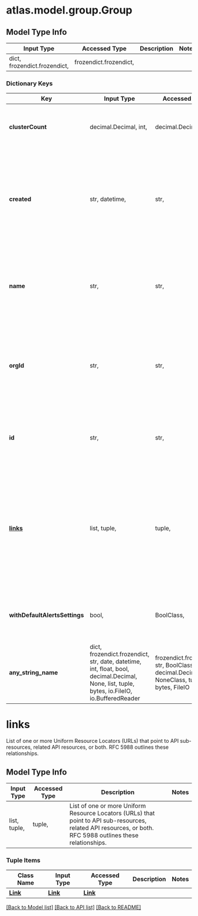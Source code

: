 # atlas.model.group.Group

## Model Type Info
Input Type | Accessed Type | Description | Notes
------------ | ------------- | ------------- | -------------
dict, frozendict.frozendict,  | frozendict.frozendict,  |  | 

### Dictionary Keys
Key | Input Type | Accessed Type | Description | Notes
------------ | ------------- | ------------- | ------------- | -------------
**clusterCount** | decimal.Decimal, int,  | decimal.Decimal,  | Quantity of MongoDB Cloud clusters deployed in this project. | value must be a 64 bit integer
**created** | str, datetime,  | str,  | Date and time when MongoDB Cloud created this project. This parameter expresses its value in the ISO 8601 timestamp format in UTC. | value must conform to RFC-3339 date-time
**name** | str,  | str,  | Human-readable label that identifies the project included in the MongoDB Cloud organization. | 
**orgId** | str,  | str,  | Unique 24-hexadecimal digit string that identifies the MongoDB Cloud organization to which the project belongs. | 
**id** | str,  | str,  | Unique 24-hexadecimal digit string that identifies the MongoDB Cloud project. | [optional] 
**[links](#links)** | list, tuple,  | tuple,  | List of one or more Uniform Resource Locators (URLs) that point to API sub-resources, related API resources, or both. RFC 5988 outlines these relationships. | [optional] 
**withDefaultAlertsSettings** | bool,  | BoolClass,  | Flag that indicates whether to create the project with default alert settings. | [optional] 
**any_string_name** | dict, frozendict.frozendict, str, date, datetime, int, float, bool, decimal.Decimal, None, list, tuple, bytes, io.FileIO, io.BufferedReader | frozendict.frozendict, str, BoolClass, decimal.Decimal, NoneClass, tuple, bytes, FileIO | any string name can be used but the value must be the correct type | [optional]

# links

List of one or more Uniform Resource Locators (URLs) that point to API sub-resources, related API resources, or both. RFC 5988 outlines these relationships.

## Model Type Info
Input Type | Accessed Type | Description | Notes
------------ | ------------- | ------------- | -------------
list, tuple,  | tuple,  | List of one or more Uniform Resource Locators (URLs) that point to API sub-resources, related API resources, or both. RFC 5988 outlines these relationships. | 

### Tuple Items
Class Name | Input Type | Accessed Type | Description | Notes
------------- | ------------- | ------------- | ------------- | -------------
[**Link**](Link.md) | [**Link**](Link.md) | [**Link**](Link.md) |  | 

[[Back to Model list]](../../README.md#documentation-for-models) [[Back to API list]](../../README.md#documentation-for-api-endpoints) [[Back to README]](../../README.md)

